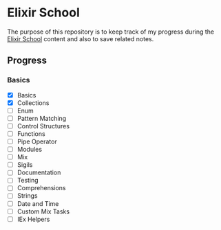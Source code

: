 # Elixir School

The purpose of this repository is to keep track of my progress during the [Elixir School](https://elixirschool.com) content and also to save related notes.

## Progress

### Basics

- [x] Basics
- [x] Collections
- [ ] Enum
- [ ] Pattern Matching
- [ ] Control Structures
- [ ] Functions
- [ ] Pipe Operator
- [ ] Modules
- [ ] Mix
- [ ] Sigils
- [ ] Documentation
- [ ] Testing
- [ ] Comprehensions
- [ ] Strings
- [ ] Date and Time
- [ ] Custom Mix Tasks
- [ ] IEx Helpers
